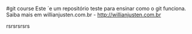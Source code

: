 #git course
Este ´e um repositório teste para ensinar como o git funciona.
Saiba mais em willianjusten.com.br - http://willianjusten.com.br

rsrsrsrsrs
